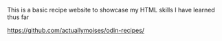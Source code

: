 This is a basic recipe website to showcase
my HTML skills I have learned thus far

https://github.com/actuallymoises/odin-recipes/
